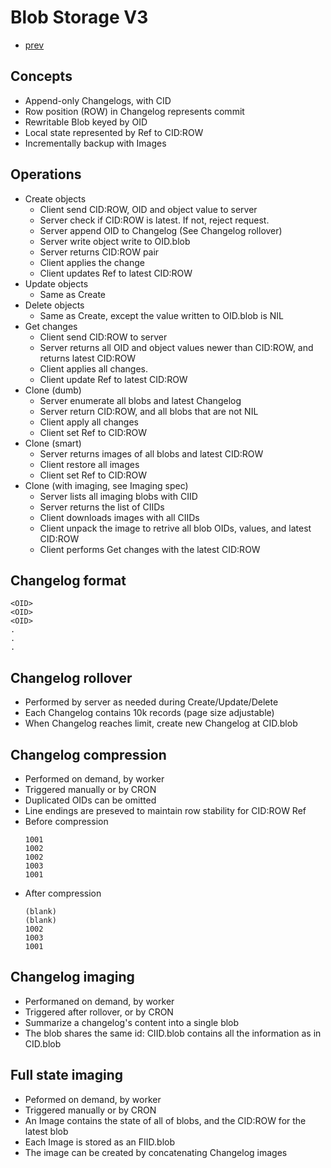 # Blob Storage V3

- [prev](./RFC-20221105-blob-storage-v2.md)

## Concepts

- Append-only Changelogs, with CID
- Row position (ROW) in Changelog represents commit
- Rewritable Blob keyed by OID
- Local state represented by Ref to CID:ROW
- Incrementally backup with Images

## Operations

- Create objects
  - Client send CID:ROW, OID and object value to server
  - Server check if CID:ROW is latest. If not, reject request.
  - Server append OID to Changelog (See Changelog rollover)
  - Server write object write to OID.blob
  - Server returns CID:ROW pair
  - Client applies the change
  - Client updates Ref to latest CID:ROW
- Update objects
  - Same as Create
- Delete objects
  - Same as Create, except the value written to OID.blob is NIL
- Get changes
  - Client send CID:ROW to server
  - Server returns all OID and object values newer than CID:ROW, and returns latest CID:ROW
  - Client applies all changes.
  - Client update Ref to latest CID:ROW
- Clone (dumb)
  - Server enumerate all blobs and latest Changelog
  - Server return CID:ROW, and all blobs that are not NIL
  - Client apply all changes
  - Client set Ref to CID:ROW
- Clone (smart)
  - Server returns images of all blobs and latest CID:ROW
  - Client restore all images
  - Client set Ref to CID:ROW
- Clone (with imaging, see Imaging spec)
  - Server lists all imaging blobs with CIID
  - Server returns the list of CIIDs
  - Client downloads images with all CIIDs
  - Client unpack the image to retrive all blob OIDs, values, and latest CID:ROW
  - Client performs Get changes with the latest CID:ROW

## Changelog format

```
<OID>
<OID>
<OID>
.
.
.
```

## Changelog rollover

- Performed by server as needed during Create/Update/Delete
- Each Changelog contains 10k records (page size adjustable)
- When Changelog reaches limit, create new Changelog at CID.blob

## Changelog compression

- Performed on demand, by worker
- Triggered manually or by CRON
- Duplicated OIDs can be omitted
- Line endings are preseved to maintain row stability for CID:ROW Ref
- Before compression
  ```
  1001
  1002
  1002
  1003
  1001
  ```
- After compression
  ```
  (blank)
  (blank)
  1002
  1003
  1001
  ```

## Changelog imaging

- Performaned on demand, by worker
- Triggered after rollover, or by CRON
- Summarize a changelog's content into a single blob
- The blob shares the same id: CIID.blob contains all the information as in CID.blob

## Full state imaging

- Peformed on demand, by worker
- Triggered manually or by CRON
- An Image contains the state of all of blobs, and the CID:ROW for the latest blob
- Each Image is stored as an FIID.blob
- The image can be created by concatenating Changelog images
